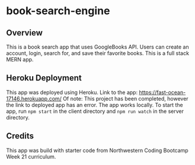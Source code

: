 # book-search-engine

## Overview
This is a book search app that uses GoogleBooks API. Users can create an account, login, search for, and save their favorite books. This is a full stack MERN app.

## Heroku Deployment
This app was deployed using Heroku. Link to the app: https://fast-ocean-17146.herokuapp.com/
Of note: This project has been completed, however the link to deployed app has an error. 
The app works locally. To start the app, run `npm start` in the client directory and `npm run watch` in the server directory. 





## Credits
This app was build with starter code from Northwestern Coding Bootcamp Week 21 curriculum. 

